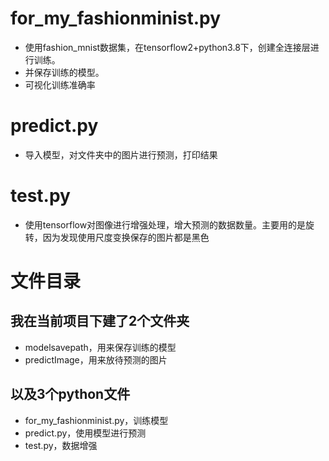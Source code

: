 # for_my_fashionminist.py
- 使用fashion_mnist数据集，在tensorflow2+python3.8下，创建全连接层进行训练。
- 并保存训练的模型。
- 可视化训练准确率
# predict.py
- 导入模型，对文件夹中的图片进行预测，打印结果
# test.py
- 使用tensorflow对图像进行增强处理，增大预测的数据数量。主要用的是旋转，因为发现使用尺度变换保存的图片都是黑色
# 文件目录
## 我在当前项目下建了2个文件夹
- modelsavepath，用来保存训练的模型
- predictImage，用来放待预测的图片
## 以及3个python文件
- for_my_fashionminist.py，训练模型
- predict.py，使用模型进行预测
- test.py，数据增强
